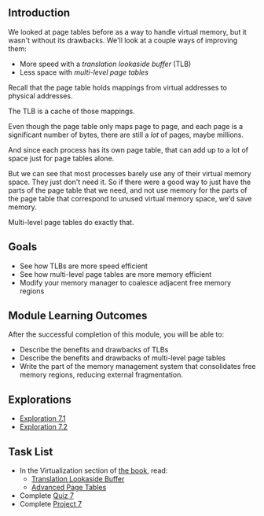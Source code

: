 ## Introduction

We looked at page tables before as a way to handle virtual memory, but
it wasn't without its drawbacks. We'll look at a couple ways of
improving them:

* More speed with a _translation lookaside buffer_ (TLB)
* Less space with _multi-level page tables_

Recall that the page table holds mappings from virtual addresses to
physical addresses.

The TLB is a cache of those mappings.

Even though the page table only maps page to page, and each page is a
significant number of bytes, there are still a _lot_ of pages, maybe
millions.

And since each process has its own page table, that can add up to a lot
of space just for page tables alone.

But we can see that most processes barely use any of their virtual
memory space. They just don't need it. So if there were a good way to
just have the parts of the page table that we need, and not use memory
for the parts of the page table that correspond to unused virtual memory
space, we'd save memory.

Multi-level page tables do exactly that.

## Goals

* See how TLBs are more speed efficient
* See how multi-level page tables are more memory efficient
* Modify your memory manager to coalesce adjacent free memory regions
  
## Module Learning Outcomes
  
After the successful completion of this module, you will be able to:

* Describe the benefits and drawbacks of TLBs
* Describe the benefits and drawbacks of multi-level page tables
* Write the part of the memory management system that consolidates free
  memory regions, reducing external fragmentation.
 
## Explorations

* [Exploration 7.1]()
* [Exploration 7.2]()

## Task List

* In the Virtualization section of [the book](https://pages.cs.wisc.edu/~remzi/OSTEP/), read:
  * [Translation Lookaside Buffer](https://pages.cs.wisc.edu/~remzi/OSTEP/vm-tlbs.pdf)
  * [Advanced Page Tables](https://pages.cs.wisc.edu/~remzi/OSTEP/vm-smalltables.pdf)
* Complete [Quiz 7]()
* Complete [Project 7]()
